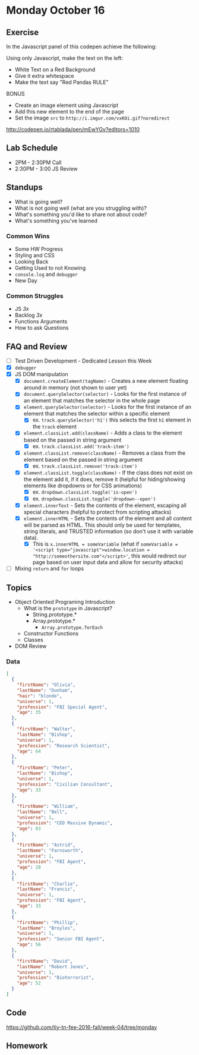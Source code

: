 # Monday October 16

## Exercise

In the Javascript panel of this codepen achieve the following:

Using only Javascript, make the text on the left:
  * White Text on a Red Background
  * Give it extra whitespace
  * Make the text say "Red Pandas RULE"

BONUS
  * Create an image element using Javascript
  * Add this new element to the end of the page
  * Set the image `src` to `http://i.imgur.com/vxKOi.gif?noredirect`

http://codepen.io/rtablada/pen/mEwYGv?editors=1010

## Lab Schedule

* 2PM - 2:30PM Call
* 2:30PM - 3:00 JS Review

## Standups

* What is going well?
* What is not going well (what are you struggling with)?
* What's something you'd like to share not about code?
* What's something you've learned

### Common Wins

* Some HW Progress
* Styling and CSS
* Looking Back
* Getting Used to not Knowing
* `console.log` and `debugger`
* New Day

### Common Struggles

* JS *3x*
* Backlog *3x*
* Functions Arguments
* How to ask Questions

## FAQ and Review

- [ ] Test Driven Development - Dedicated Lesson this Week
- [X] `debugger`
- [X] JS DOM manipulation
  * [X] `document.createElement(tagName)` - Creates a new element floating around in memory (not shown to user yet)
  * [X] `document.querySelector(selector)` - Looks for the first instance of an element that matches the selector in the whole page
  * [X] `element.querySelector(selector)` - Looks for the first instance of an element that matches the selector within a specific element
    - [X] ex. `track.querySelector('h1')` this selects the first `h1` element in the `track` element
  * [X] `element.classList.add(className)` - Adds a class to the element based on the passed in string argument
    - [X] ex. `track.classList.add('track-item')`
  * [X] `element.classList.remove(className)` - Removes a class from the element based on the passed in string argument
    - [X] ex. `track.classList.remove('track-item')`
  * [X] `element.classList.toggle(className)` - If the class does not exist on the element add it, if it does, remove it (helpful for hiding/showing elements like dropdowns or for CSS animations)
    - [X] ex. `dropdown.classList.toggle('is-open')`
    - [X] ex. `dropdown.classList.toggle('dropdown--open')`
  * [X] `element.innerText` - Sets the contents of the element, escaping all special characters (helpful to protect from scripting attacks)
  * [X] `element.innerHTML` - Sets the contents of the element and all content will be parsed as HTML. This should only be used for templates, string literals, and TRUSTED information (so don't use it with variable data).
    - [X] This is `x.innerHTML = someVariable`  (what if `someVariable = '<script type="javascript">window.location = "http://someothersite.com"</script>'`, this would redirect our page based on user input data and allow for security attacks)
- [ ] Mixing `return` and `for` loops

## Topics

* Object Oriented Programing Introduction
  - What is the `prototype` in Javascript?
    * String.prototype.*
    * Array.prototype.*
      - `Array.prototype.forEach`
  - Constructor Functions
  - Classes
* DOM Review

### Data

```json
[
  {
    "firstName": "Olivia",
    "lastName": "Dunham",
    "hair": "blonde",
    "universe": 1,
    "profession": "FBI Special Agent",
    "age": 35
  },
  {
    "firstName": "Walter",
    "lastName": "Bishop",
    "universe": 1,
    "profession": "Research Scientist",
    "age": 64
  },
  {
    "firstName": "Peter",
    "lastName": "Bishop",
    "universe": 1,
    "profession": "Civilian Consultant",
    "age": 33
  },
  {
    "firstName": "William",
    "lastName": "Bell",
    "universe": 1,
    "profession": "CEO Massive Dynamic",
    "age": 83
  },
  {
    "firstName": "Astrid",
    "lastName": "Farnsworth",
    "universe": 1,
    "profession": "FBI Agent",
    "age": 28
  },
  {
    "firstName": "Charlie",
    "lastName": "Francis",
    "universe": 1,
    "profession": "FBI Agent",
    "age": 33
  },
  {
    "firstName": "Phillip",
    "lastName": "Broyles",
    "universe": 1,
    "profession": "Senior FBI Agent",
    "age": 56
  },
  {
    "firstName": "David",
    "lastName": "Robert Jones",
    "universe": 1,
    "profession": "Bioterrorist",
    "age": 52
  }
]
```

## Code

https://github.com/tiy-tn-fee-2016-fall/week-04/tree/monday

## Homework
